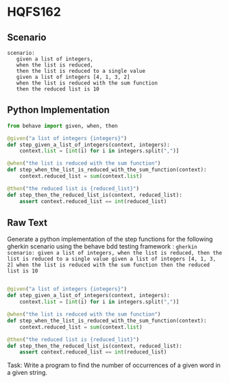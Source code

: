 # HQFS162
## Scenario
```gherkin
scenario: 
   given a list of integers, 
   when the list is reduced, 
   then the list is reduced to a single value 
   given a list of integers [4, 1, 3, 2] 
   when the list is reduced with the sum function 
   then the reduced list is 10
```


## Python Implementation
```python
from behave import given, when, then

@given("a list of integers {integers}")
def step_given_a_list_of_integers(context, integers):
    context.list = [int(i) for i in integers.split(",")]

@when("the list is reduced with the sum function")
def step_when_the_list_is_reduced_with_the_sum_function(context):
    context.reduced_list = sum(context.list)

@then("the reduced list is {reduced_list}")
def step_then_the_reduced_list_is(context, reduced_list):
    assert context.reduced_list == int(reduced_list)
```


## Raw Text
Generate a python implementation of the step functions for the following gherkin scenario using the behave bdd testing framework : ```gherkin scenario: given a list of integers, when the list is reduced, then the list is reduced to a single value given a list of integers [4, 1, 3, 2] when the list is reduced with the sum function then the reduced list is 10 ```



```python from behave import given, when, then

@given("a list of integers {integers}")
def step_given_a_list_of_integers(context, integers):
    context.list = [int(i) for i in integers.split(",")]

@when("the list is reduced with the sum function")
def step_when_the_list_is_reduced_with_the_sum_function(context):
    context.reduced_list = sum(context.list)

@then("the reduced list is {reduced_list}")
def step_then_the_reduced_list_is(context, reduced_list):
    assert context.reduced_list == int(reduced_list)
```

Task: Write a program to find the number of occurrences of a given word in a given string.
